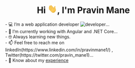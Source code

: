 <h1 align="center">Hi <img src="./resources/hi.gif" width="30px">, I'm Pravin Mane</h1>
- 💻 I’m a web application developer <img src=".resources/developer.gif" alt="developer" width="30px">...<br>
- 🔭 I’m currently working with Angular and .NET Core...<br>
- 🤓 Always learning new things.<br>
- 📫 Feel free to reach me on linkedIn(https://www.linkedin.com/in/pravinmane1/) ,
                 Twitter(https://twitter.com/pravin_mane1)...<br>
- 📄 Know about my <a href="./Hi.gif" target="blank">experience</a><br>

<!---
pravinmane1/pravinmane1 is a ✨ special ✨ repository because its `README.md` (this file) appears on your GitHub profile.
You can click the Preview link to take a look at your changes.
--->

